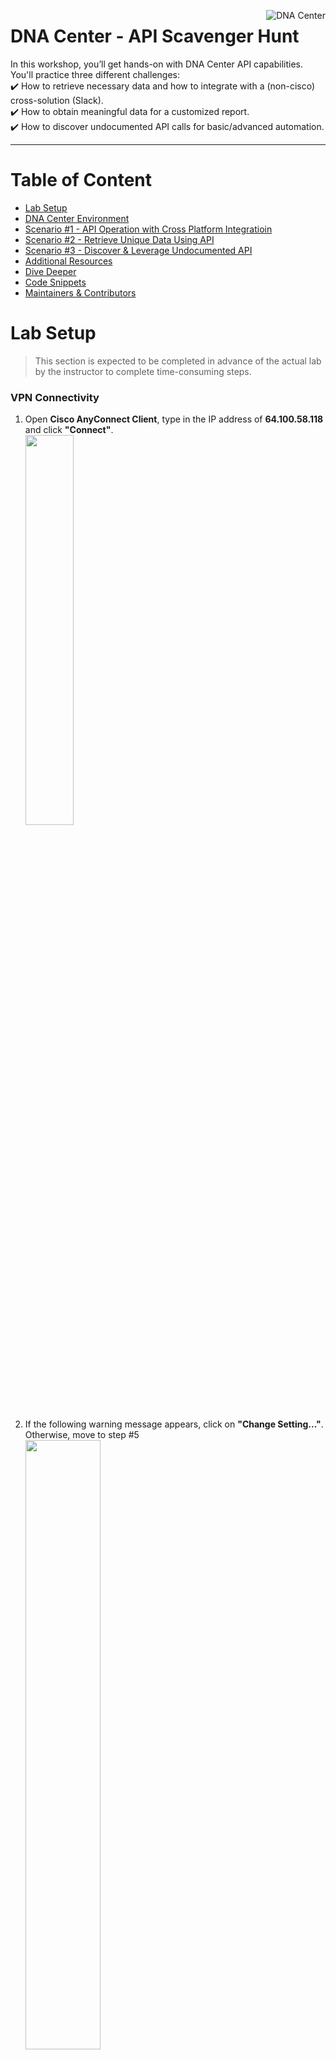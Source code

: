 [<img align="right" src="https://github.com/chaudharyrr/AS-Delivery-CiscoLiveSanDiego2019/blob/master/DEVNET-2178/pics/general/ciscoDNAC1.png" title="DNA Center">](https://www.cisco.com/c/en/us/products/cloud-systems-management/dna-center/index.html)

# DNA Center - API Scavenger Hunt
In this workshop, you’ll get hands-on with DNA Center API capabilities. You'll practice three different challenges: <br />
:heavy_check_mark: How to retrieve necessary data and how to integrate with a (non-cisco) cross-solution (Slack). <br />
:heavy_check_mark: How to obtain meaningful data for a customized report. <br />
:heavy_check_mark: How to discover undocumented API calls for basic/advanced automation. <br />

---
# Table of Content
* [Lab Setup](#lab-setup)
* [DNA Center Environment](#dna-center-environment)
* [Scenario #1 - API Operation with Cross Platform Integratioin](#scenario-1)
* [Scenario #2 - Retrieve Unique Data Using API](#scenario-2)
* [Scenario #3 - Discover & Leverage Undocumented API](#scenario-3)
* [Additional Resources](#additional-resources)
* [Dive Deeper](#dive-deeper)
* [Code Snippets](#code-snippets)
* [Maintainers & Contributors](#maintainers--contributors)

# Lab Setup
> This section is expected to be completed in advance of the actual lab by the instructor to complete time-consuming steps.
### VPN Connectivity
1.	Open **Cisco AnyConnect Client**, type in the IP address of **64.100.58.118** and click **"Connect"**.<br />
    <img src="https://github.com/chaudharyrr/AS-Delivery-CiscoLiveSanDiego2019/blob/master/DEVNET-2178/pics/vpnConnectivity/vpnConnect1.png" width="40%" height="40%">

2.	If the following warning message appears, click on **"Change Setting..."**. Otherwise, move to step #5<br />
    <img src="https://github.com/chaudharyrr/AS-Delivery-CiscoLiveSanDiego2019/blob/master/DEVNET-2178/pics/vpnConnectivity/vpnConnect2.png" width="50%" height="50%">

3.	Uncheck the  **“Block connections to untrusted servers”** option (it's the last one) and close the window. <br />
    <img src="https://github.com/chaudharyrr/AS-Delivery-CiscoLiveSanDiego2019/blob/master/DEVNET-2178/pics/vpnConnectivity/vpnConnect3.png" width="40%" height="40%">

4.	Re-establish the VPN connection by clicking **"Connect** again. <br />
    <img src="https://github.com/chaudharyrr/AS-Delivery-CiscoLiveSanDiego2019/blob/master/DEVNET-2178/pics/vpnConnectivity/vpnConnect1.png" width="40%" height="40%">

5.	A new warning message would appear, click **"Connect Anyway"**. <br />
    <img src="https://github.com/chaudharyrr/AS-Delivery-CiscoLiveSanDiego2019/blob/master/DEVNET-2178/pics/vpnConnectivity/vpnConnect4.png" width="50%" height="50%">

6.	When the login prompt appears, type in the following **Username** and **Password**. Once done, click **OK**. <br />

    ```yaml
    Username: scmcdona
    Password: CLus2019!
    ```

    <img src="https://github.com/chaudharyrr/AS-Delivery-CiscoLiveSanDiego2019/blob/master/DEVNET-2178/pics/vpnConnectivity/vpnConnect5.png" width="40%" height="40%">

### Repo Clone
7. Open a **Terminal** window (Press CMD + Space, type "Terminal" and hit return). <br />

8. Clone the lab code to your workstation (Copy & Paste the commands below). <br />

    ```concole
    cd /tmp
    git clone https://github.com/chaudharyrr/AS-Delivery-CiscoLiveSanDiego2019/
    cd AS-Delivery-CiscoLiveSanDiego2019/DEVNET-2178/scripts
    ```

### Lab Initialization
9. From the terminal window, run **`./setup.sh`** to initialize the lab environment. This will create a Python virtual environment, activate it, and install prerequisites. <br />

:warning:**Note: This step may take 1 - 2 minutes.**

<details>
      <summary>Sample Setup Output"</summary>

  ```concole
  Setting up the workstation environment for the lab.

  Creating Python 3 Virtual Environment
  Collecting requests (from -r requirements.txt (line 1))
    Using cached https://files.pythonhosted.org/packages/ff/17/5cbb026005115301a8fb2f9b0e3e8d32313142fe8b617070e7baad20554f/requests-2.20.1-py2.py3-none-any.whl
  Collecting pyOpenSSL (from -r requirements.txt (line 2))
    Using cached https://files.pythonhosted.org/packages/96/af/9d29e6bd40823061aea2e0574ccb2fcf72bfd6130ce53d32773ec375458c/pyOpenSSL-18.0.0-py2.py3-none-any.whl
  Collecting ndg-httpsclient (from -r requirements.txt (line 3))
    Using cached https://files.pythonhosted.org/packages/fb/67/c2f508c00ed2a6911541494504b7cac16fe0b0473912568df65fd1801132/ndg_httpsclient-0.5.1-py3-none-any.whl
  Collecting pyasn1 (from -r requirements.txt (line 4))
    Using cached https://files.pythonhosted.org/packages/d1/a1/7790cc85db38daa874f6a2e6308131b9953feb1367f2ae2d1123bb93a9f5/pyasn1-0.4.4-py2.py3-none-any.whl
  Collecting tabulate (from -r requirements.txt (line 5))
    Using cached https://files.pythonhosted.org/packages/12/c2/11d6845db5edf1295bc08b2f488cf5937806586afe42936c3f34c097ebdc/tabulate-0.8.2.tar.gz
  Collecting six (from -r requirements.txt (line 6))
    Using cached https://files.pythonhosted.org/packages/67/4b/141a581104b1f6397bfa78ac9d43d8ad29a7ca43ea90a2d863fe3056e86a/six-1.11.0-py2.py3-none-any.whl
  Collecting slackclient (from -r requirements.txt (line 7))
    Using cached https://files.pythonhosted.org/packages/0d/2f/1378e64a843a5a8a83d73caa59ac88c36c67e2b41ac0fab3422080ff13bd/slackclient-1.3.0-py2.py3-none-any.whl
  Collecting simple-crypt (from -r requirements.txt (line 8))
    Using cached https://files.pythonhosted.org/packages/60/66/5bf6feb073f715a61492f8a6d444ad3d884ada71af317ce7a9c80bebee60/simple-crypt-4.1.7.tar.gz
  Collecting idna<2.8,>=2.5 (from requests->-r requirements.txt (line 1))
    Using cached https://files.pythonhosted.org/packages/4b/2a/0276479a4b3caeb8a8c1af2f8e4355746a97fab05a372e4a2c6a6b876165/idna-2.7-py2.py3-none-any.whl
  Collecting urllib3<1.25,>=1.21.1 (from requests->-r requirements.txt (line 1))
    Using cached https://files.pythonhosted.org/packages/62/00/ee1d7de624db8ba7090d1226aebefab96a2c71cd5cfa7629d6ad3f61b79e/urllib3-1.24.1-py2.py3-none-any.whl
  Collecting certifi>=2017.4.17 (from requests->-r requirements.txt (line 1))
    Using cached https://files.pythonhosted.org/packages/56/9d/1d02dd80bc4cd955f98980f28c5ee2200e1209292d5f9e9cc8d030d18655/certifi-2018.10.15-py2.py3-none-any.whl
  Collecting chardet<3.1.0,>=3.0.2 (from requests->-r requirements.txt (line 1))
    Using cached https://files.pythonhosted.org/packages/bc/a9/01ffebfb562e4274b6487b4bb1ddec7ca55ec7510b22e4c51f14098443b8/chardet-3.0.4-py2.py3-none-any.whl
  Collecting cryptography>=2.2.1 (from pyOpenSSL->-r requirements.txt (line 2))
    Using cached https://files.pythonhosted.org/packages/18/d5/7f725ac9ff162c93f67087414961b8256019527093d31e4c1fa9c377170a/cryptography-2.4.2-cp34-abi3-macosx_10_6_intel.whl
  Collecting websocket-client<1.0a0,>=0.35 (from slackclient->-r requirements.txt (line 7))
    Using cached https://files.pythonhosted.org/packages/26/2d/f749a5c82f6192d77ed061a38e02001afcba55fe8477336d26a950ab17ce/websocket_client-0.54.0-py2.py3-none-any.whl
  Collecting pycrypto (from simple-crypt->-r requirements.txt (line 8))
    Using cached https://files.pythonhosted.org/packages/60/db/645aa9af249f059cc3a368b118de33889219e0362141e75d4eaf6f80f163/pycrypto-2.6.1.tar.gz
  Collecting cffi!=1.11.3,>=1.7 (from cryptography>=2.2.1->pyOpenSSL->-r requirements.txt (line 2))
    Using cached https://files.pythonhosted.org/packages/8e/be/40b1bc2c3221acdefeb9dab6773d43cda7543ed0d8c8df8768f05af2d01e/cffi-1.11.5-cp36-cp36m-macosx_10_6_intel.whl
  Collecting asn1crypto>=0.21.0 (from cryptography>=2.2.1->pyOpenSSL->-r requirements.txt (line 2))
    Using cached https://files.pythonhosted.org/packages/ea/cd/35485615f45f30a510576f1a56d1e0a7ad7bd8ab5ed7cdc600ef7cd06222/asn1crypto-0.24.0-py2.py3-none-any.whl
  Collecting pycparser (from cffi!=1.11.3,>=1.7->cryptography>=2.2.1->pyOpenSSL->-r requirements.txt (line 2))
    Using cached https://files.pythonhosted.org/packages/68/9e/49196946aee219aead1290e00d1e7fdeab8567783e83e1b9ab5585e6206a/pycparser-2.19.tar.gz
  Installing collected packages: idna, urllib3, certifi, chardet, requests, six, pycparser, cffi, asn1crypto, cryptography, pyOpenSSL, pyasn1, ndg-httpsclient, tabulate, websocket-client, slackclient, pycrypto, simple-crypt
    Running setup.py install for pycparser ... done
    Running setup.py install for tabulate ... done
    Running setup.py install for pycrypto ... done
    Running setup.py install for simple-crypt ... done
  Successfully installed asn1crypto-0.24.0 certifi-2018.10.15 cffi-1.11.5 chardet-3.0.4 cryptography-2.4.2 idna-2.7 ndg-httpsclient-0.5.1 pyOpenSSL-18.0.0 pyasn1-0.4.4 pycparser-2.19 pycrypto-2.6.1 requests-2.20.1 simple-crypt-4.1.7 six-1.11.0 slackclient-1.3.0 tabulate-0.8.2 urllib3-1.24.1 websocket-client-0.54.0
  You are using pip version 9.0.1, however version 18.1 is available.
  You should consider upgrading via the 'pip install --upgrade pip' command.

  Setup complete.  To begin the lab run:

   source start
 ```
</details>

### Lab Startup
10. Run **`source start`** to prepare the workstation and to activate the pre-created Python virtual environment. <br />

<details>
  <summary>Sample Start Output</summary>

 ```concole
  Preparing the Workstation to Run this lab

  Note: This command script should be run with 'source start'
  to prepare the active terminal session.

  Activating Python Virtual Environment
  Opening Incognito browser windows for lab
 ```
</details>

### DNA Center and Slack Login
11. From the Incognito web browser, sign in to **DNA Center** using your assigned **Username** and **Password** and to **Slack** (ciscolive-workspace) using your assigned **Email Address** and **Password** (please check the  **[table](#login-information)** below for your credentials). For example: <br />
    <img src="https://github.com/chaudharyrr/AS-Delivery-CiscoLiveSanDiego2019/blob/master/DEVNET-2178/pics/general/slackLogin1_2.png" width="40%" height="40%">

12. In Slack portal, make sure that you see the welcome message in the **"# ciscolive-SD-2019"** channel. <br />
    <img src="hhttps://github.com/chaudharyrr/AS-Delivery-CiscoLiveSanDiego2019/blob/master/DEVNET-2178/pics/general/slackLogin3_2.png" width="50%" height="50%">

--------------------------------------------------------------------------------------------------

# DNA Center Environment
<div align="right">
    <b><a href="#table-of-content">↥ back to top</a></b>
</div>

### Login Information

|User   |DNA Center IP|DNA Center Username|DNA Center Password     |Slack Username |Slack Password     |
|:-----:|:-------------:|:------:|:-----------:|:------------------------------:|:-----------:|
|**User1**|`172.31.37.71`|`admin1`|`ciscolive123!`|`admin.1@ciscoliveSanDiego2019.com`|`ciscolive123!`|
|**User2**|`172.31.37.71`|`admin2`|`ciscolive123!`|`admin.2@ciscoliveSanDiego2019.com`|`ciscolive123!`|
|**User3**|`172.31.37.71`|`admin3`|`ciscolive123!`|`admin.3@ciscoliveSanDiego2019.com`|`ciscolive123!`|
|**User4**|`172.31.37.71`|`admin4`|`ciscolive123!`|`admin.4@ciscoliveSanDiego2019.com`|`ciscolive123!`|
|**User5**|`172.31.37.71`|`admin5`|`ciscolive123!`|`admin.5@ciscoliveSanDiego2019.com`|`ciscolive123!`|
|**User6**|`172.31.37.71`|`admin6`|`ciscolive123!`|`admin.6@ciscoliveSanDiego2019.com`|`ciscolive123!`|
|**User7**|`172.31.37.71`|`admin7`|`ciscolive123!`|`admin.7@ciscoliveSanDiego2019.com`|`ciscolive123!`|
|**User8**|`172.31.37.71`|`admin8`|`ciscolive123!`|`admin.8@ciscoliveSanDiego2019.com`|`ciscolive123!`|
|**User9**|`172.31.37.71`|`admin9`|`ciscolive123!`|`admin.9@ciscoliveSanDiego2019.com`|`ciscolive123!`|
|**User10**|`172.31.37.71`|`admin10`|`ciscolive123!`|`admin.10@ciscoliveSanDiego2019.com`|`ciscolive123!`|

--------------------------------------------------------------------------------------------------

# Scenario #1
<div align="right">
    <b><a href="#table-of-content">↥ back to top</a></b>
</div>

![alt text](https://github.com/chaudharyrr/AS-Delivery-CiscoLiveSanDiego2019/blob/master/DEVNET-2178/pics/storyStrip/story1/story1.png)
### Lab Objectives & Flow
![alt text](https://github.com/chaudharyrr/AS-Delivery-CiscoLiveSanDiego2019/blob/master/DEVNET-2178/pics/storyStrip/story1/lab1Flow.png) <br />

13. Let us quickly review the DNA Center "Network Discovery" API calls in **[Cisco documentation](https://developer.cisco.com/site/dna-center-rest-api/)** (please right-click and open in a new tab).

<img src="https://github.com/chaudharyrr/AS-Delivery-CiscoLiveSanDiego2019/blob/master/DEVNET-2178/pics/general/DidYouKnow.png" width="7%" height="7%">**In DNA Center 1.2.10, there are 146 documented API calls. Many of them, have additional sub-options/calls**. <br />

14. right-click (open in a new tab) on the following POST API call to get in-depth information about all the available data types. <br />
<p align="center">
    <a href="https://developer.cisco.com/site/dna-center-rest-api/"><img src="https://github.com/chaudharyrr/AS-Delivery-CiscoLiveSanDiego2019/blob/master/DEVNET-2178/pics/discoveryAPICalls/discoveryAPI1.png" title="DNA Center API Calls" align="center" /></a>
</p>

15. In this lab, we will trigger an IP-range discovery from CLI, leveraging several DNA Center and Slack API calls, using Python scripting. Due to time constraint, the script was already created. <br />
To execute the script, copy and paste the following command in the terminal: **`python autoDiscovery_viaIPRange.py`**  <br />

16. Please enter the following information to start the device discovery: <br />

|Prompt   | Input |
|:-----|:-------------|
|IP Address | **`172.31.37.71`** |
|Username | For example: **`admin1`** |
|Password | **`ciscolive123!`** |
|IP Range | **`7.1.1.1-7.1.1.254`** |
|Your First and Last Name | For example: **`John Doe`** |
|Slack Password | **`ciscolive123!`** |

:warning:**Please check the [table](#login-information) above for your assigned credentials.** <br />
:warning:**In case of typos, please click on "control C" to stop the script execution. After that, copy and paste `python autoDiscovery_viaIPRange.py` to restart this exercise.**

An example of script execution: <br />
    ![alt text](https://github.com/chaudharyrr/AS-Delivery-CiscoLiveSanDiego2019/blob/master/DEVNET-2178/pics/storyStrip/story1/Discovery1_2.png) <br />

17. In DNA Center, click on the **"Find New Devices"** hyperlink (located under the **"Network Devices"** section) to reach the **Discovery** page and check the the following (Another option is to click on the **rubric cub** icon (upper right), and select **Discovery**): <br />
<img src="https://github.com/chaudharyrr/AS-Delivery-CiscoLiveSanDiego2019/blob/master/DEVNET-2178/pics/storyStrip/story1/Discovery0.png" width="30%" height="30%">

* **DNA Center Discovery Window** - On the left-hand side, look for your discovery job (Hint: Search for your first and last name). <br />

    <details>
      <summary>Example of Discovery Operation</summary>
      <img align="left" src="https://github.com/chaudharyrr/AS-Delivery-CiscoLiveSanDiego2019/blob/master/DEVNET-2178/pics/storyStrip/story1/Discovery2.png" title="Discovery Operation">
    </details>

* **Slack Web Client** - What just happened? :smiley: (Hint: Check the **"# ciscolive-sd-2019"** channel).  <br />

    <details>
      <summary>Example of Slack Web Client Notification</summary>
      <img align="left" src="https://github.com/chaudharyrr/AS-Delivery-CiscoLiveSanDiego2019/blob/master/DEVNET-2178/pics/storyStrip/story1/Discovery3.png" title="Slack Web Client Notification"><br /><br />
    </details><br /><br /><br /><br />

## Section Summary and Key Points
<table>
<tr>
<td>
  By running the DNA Center Discovery script, DNA Center auto-started a discovery process based on a user-defined IP Address range. The script also notified the group Slack channel about the discovery operation. All these operations were done using (published) API calls wrapped in a python script. A similar Discovery script, using an input file,  was created as well. Please contact the instructors for additional information.
</td>
</tr>
</table>

--------------------------------------------------------------------------------------------------

# Scenario #2
<div align="right">
    <b><a href="#table-of-content">↥ back to top</a></b>
</div>

![alt text](https://github.com/chaudharyrr/AS-Delivery-CiscoLiveSanDiego2019/blob/master/DEVNET-2178/pics/storyStrip/story2/story2.png) <br />
### Lab Objectives and Flow
![alt text](https://github.com/chaudharyrr/AS-Delivery-CiscoLiveSanDiego2019/blob/master/DEVNET-2178/pics/storyStrip/story2/lab2Flow.png)

18. Let us review the available DNA Center "Interfaces" API calls in **[Cisco documentation](https://developer.cisco.com/site/dna-center-rest-api/)**. (Hint: Search for ***"Get all interfaces"*** ) <br />

19. right-click on the following GET API call to get in-depth information about all the available data types. <br />
<p align="center">
    <a href="https://pubhub.devnetcloud.com/media/dna-center-api-1210/docs/swagger_dnacp_1210_annotated.html#!/Devices/getAllInterfaces"><img src="https://github.com/chaudharyrr/AS-Delivery-CiscoLiveSanDiego2019/blob/master/DEVNET-2178/pics/storyStrip/story2/newReport1.png" title="DNA Center API Calls" align="center" /></a>
</p>

20. Review the available data (i.e., response) of this API call. <br /> Do you see any value that may help with?

    ```yaml
    {
      "response": [
        {
          "adminStatus": "string",
          "className": "string",
          "description": "string",
          "deviceId": "string",
          "duplex": "string",
          "id": "string",
          "ifIndex": "string",
          "instanceTenantId": "string",
          "instanceUuid": "string",
          "interfaceType": "string",
          "ipv4Address": "string",
          "ipv4Mask": "string",
          "isisSupport": "string",
          "lastUpdated": "string",
          "macAddress": "string",
          "mappedPhysicalInterfaceId": "string",
          "mappedPhysicalInterfaceName": "string",
          "mediaType": "string",
          "nativeVlanId": "string",
          "ospfSupport": "string",
          "pid": "string",
          "portMode": "string",
          "portName": "string",
          "portType": "string",
          "serialNo": "string",
          "series": "string",
     =>   "speed": "string",  <=
          "status": "string",
          "vlanId": "string",
          "voiceVlan": "string"
        }
      ],
      "version": "string"
    }
    ```

21. **Great Job, you have found it!** :thumbsup: <br /> In this exercise, we will trigger specific API calls, leveraging two DNA Center API calls and Python scripting. Due to time constraint, the python script was already created. <br /> To execute the script, copy and paste the following command in the terminal: **`python autoReport_IFSpeedConf.py`**  <br />

22. Please enter the following information to generate the report: <br />

|Prompt   | Input |
|:-----|:-------------|
|IP Address | **`172.31.37.71`** |
|Username | For example: **`admin1`** |
|Password | **`ciscolive123!`** |

:warning:**Please check the [table](#login-information) above for your assigned credentials.** <br />
:warning:**In case of typos, please click on "control C" to stop the script execution. After that, copy and paste `python autoReport_IFSpeedConf.py` to restart this exercise.** <br />
:warning:**It is recommended to expand the Terminal window to 160x70 for optimal view.** <br />

An example of script execution: <br />
    ![alt text](https://github.com/chaudharyrr/AS-Delivery-CiscoLiveSanDiego2019/blob/master/DEVNET-2178/pics/storyStrip/story2/newReport2_2.png)

23. For advance reports, please use the **Command Runner** API calls.

<details>
  <summary>Command Runner - API Implantation via Postman (High-Level Overview)</summary>
    <p>

##### The Command Runner API requires four API calls.
##### 1. POST - Retrieve the API key.
##### 2. POST - Send the Command Runner API call and the payload (per deviceUuid).
##### 3. GET - Find the taskID of the previous POST command.
##### 4. GET - Find the file which stores the API call result.
##### Please see (Postman) captures below (note that the API response is not JSON - Content-Type→text/html; charset=utf-8).
</p>
<img align="left" src="https://github.com/chaudharyrr/AS-Delivery-CiscoLiveSanDiego2019/blob/master/DEVNET-2178/pics/general/apiCommandRunner1.png" title="API Command Runner call1 (POST)">

<img align="left" src="https://github.com/chaudharyrr/AS-Delivery-CiscoLiveSanDiego2019/blob/master/DEVNET-2178/pics/general/apiCommandRunner2.png" title="API Command Runner call2 (POST)">

<img align="left" src="https://github.com/chaudharyrr/AS-Delivery-CiscoLiveSanDiego2019/blob/master/DEVNET-2178/pics/general/apiCommandRunner3.png" title="API Command Runner call3 (GET)">

<img align="left" src="https://github.com/chaudharyrr/AS-Delivery-CiscoLiveSanDiego2019/blob/master/DEVNET-2178/pics/general/apiCommandRunner4.png" title="API Command Runner call4 (GET)">

</details>

## Section Summary and Key Points
<table>
<tr>
<td>
  In this section, we saw how to leverage the "Get All Interfaces" API call do build a tailor-made report. The generated data can be uploaded/integrated with cross-solutions such as Spark, Qlik, SmartSheet, and others.
</td>
</tr>
</table>

--------------------------------------------------------------------------------------------------

# Scenario #3
<div align="right">
    <b><a href="#table-of-content">↥ back to top</a></b>
</div>

![alt text](https://github.com/chaudharyrr/AS-Delivery-CiscoLiveSanDiego2019/blob/master/DEVNET-2178/pics/storyStrip/story3/story3.png)
### Lab Objectives and Flow
![alt text](https://github.com/chaudharyrr/AS-Delivery-CiscoLiveSanDiego2019/blob/master/DEVNET-2178/pics/storyStrip/story3/lab3Flow.png) <br />

:warning:**For this exercise, it is recommended to line-up the windows for optimal view.** <br />

24.	In DNA Canter GUI, right-click (anywhere) and choose **“Inspect”**. <br />
    <img src="https://github.com/chaudharyrr/AS-Delivery-CiscoLiveSanDiego2019/blob/master/DEVNET-2178/pics/storyStrip/story3/newAPI3.png" width="15%" height="15%">

25.	A new **Developer Tools** section will appear. <br />
    <img src="https://github.com/chaudharyrr/AS-Delivery-CiscoLiveSanDiego2019/blob/master/DEVNET-2178/pics/storyStrip/story3/newAPI4.png" width="80%" height="80%">

26.	Click on the **“Network”** tab. <br />
    ![alt text](https://wwwin-github.cisco.com/AS-Internal/AS-Delivery-CiscoLiveCancun2018/blob/master/DEVNET-2178/pics/storyStrip/story3/newAPI5.png)  

27.	Click on the **“:”** icon (right-hand side) and then choose **“Undock into separate window”**. <br />
    <img src="https://github.com/chaudharyrr/AS-Delivery-CiscoLiveSanDiego2019/blob/master/DEVNET-2178/pics/storyStrip/story3/newAPI6.png" width="25%" height="25%">  

28.	Now go back to DNA Canter GUI window and click on the **"Setting"** icon and choose **“System Settings”**. <br />
    ![alt text](https://github.com/chaudharyrr/AS-Delivery-CiscoLiveSanDiego2019/blob/master/DEVNET-2178/pics/storyStrip/story3/newAPI11.png)  

29.	In the **"System Setting"** windows, click on the **“Users”** tab. <br />
    ![alt text](https://github.com/chaudharyrr/AS-Delivery-CiscoLiveSanDiego2019/blob/master/DEVNET-2178/pics/storyStrip/story3/newAPI13.png)

30.	A new **“Users – Change Password”** window will appear. <br />
    ![alt text](https://github.com/chaudharyrr/AS-Delivery-CiscoLiveSanDiego2019/blob/master/DEVNET-2178/pics/storyStrip/story3/newAPI14.png)  

31.	Click on **“User Management”**. <br />
    ![alt text](https://github.com/chaudharyrr/AS-Delivery-CiscoLiveSanDiego2019/blob/master/DEVNET-2178/pics/storyStrip/story3/newAPI15.png)  
 
32.	Click on the **Add** button on the right side. <br />
    ![alt text](https://github.com/chaudharyrr/AS-Delivery-CiscoLiveSanDiego2019/blob/master/DEVNET-2178/pics/storyStrip/story3/newAPI16.png)  
33. Create a new user (using the following information) :heavy_exclamation_mark:**DO NOT CLICK ON "Save"**:heavy_exclamation_mark::

```yaml
First Name: Your first name (e.g. John)
Last Name: Your last name (e.g. Doe)
Username: Your first character of your First name & your Last name (e.g. jdoe)
Password: ciscolive123!
Role: NETWORK-ADMIN-ROLE
```

<img src="https://github.com/chaudharyrr/AS-Delivery-CiscoLiveSanDiego2019/blob/master/DEVNET-2178/pics/storyStrip/story3/newAPI17.png" width="45%" height="45%">

34.	In the Developer Tools window, clear all printout by clicking on the following icon (note that all the tracked data got cleared). <br />
    ![alt text](https://github.com/chaudharyrr/AS-Delivery-CiscoLiveSanDiego2019/blob/master/DEVNET-2178/pics/storyStrip/story3/newAPI18.png)

35.	Click on **"Save"** to create the user. <br />

36.	Make sure that the user was successfully created. <br />
    ![alt text](https://github.com/chaudharyrr/AS-Delivery-CiscoLiveSanDiego2019/blob/master/DEVNET-2178/pics/storyStrip/story3/newAPI19.png)

37.	Check the Developer Tools window. A similar trace will appear: <br />
    ![alt text](https://github.com/chaudharyrr/AS-Delivery-CiscoLiveSanDiego2019/blob/master/DEVNET-2178/pics/storyStrip/story3/newAPI20.png)

38.	Click on the first session (<img src="https://github.com/chaudharyrr/AS-Delivery-CiscoLiveSanDiego2019/blob/master/DEVNET-2178/pics/storyStrip/story3/newAPI21.png" width="20%" height="20%">) and review the following API captured information (on the right-hand side): <br />
* **“Request URL”** (Top right-hand side -> Headers -> General) <br />
    ![alt text](https://github.com/chaudharyrr/AS-Delivery-CiscoLiveSanDiego2019/blob/master/DEVNET-2178/pics/storyStrip/story3/newAPI22.png) <br /><br />
* **"Request Payload”** (Loewer right-hand side -> Headers -> Request Payload) <br />
    ![alt text](https://github.com/chaudharyrr/AS-Delivery-CiscoLiveSanDiego2019/blob/master/DEVNET-2178/pics/storyStrip/story3/newAPI23.png)

<img src="https://github.com/chaudharyrr/AS-Delivery-CiscoLiveSanDiego2019/blob/master/DEVNET-2178/pics/storyStrip/story3/newAPI24.png" width="7%" height="7%">**WOW! that is AWESOME! Why?** <br />

:bulb: We just discovered an undocumented POST API call. <br />
:bulb: Along with that, we found the payload information. <br /> <br />
In this exercise, we will leverage this information to create new users. <br />

39. Now, let us build a script which will use the newly discovered API for a bulk users creation (via a CSV file). Due to time constraint, the python script was already created. <br /> To execute the script, copy and paste the following command in the terminal: **`python autoUserCreate_viaFileImport.py`** <br />

40. Please enter the following information to create the new users (Note that the **input file** is based on your **user ID**): <br />

|Prompt   | Input |
|:-----|:-------------|
|IP Address | **`172.31.37.71`** |
|Username | For example: **`admin1`** |
|Password | **`ciscolive123!`** |
|Input file (for user admin1) | **`userList1.csv`**  |
|Input file (for user admin2) | **`userList2.csv`**  |
|Input file (for user admin3) | **`userList3.csv`**  |
|Input file (for user admin4) | **`userList4.csv`**  |
|Input file (for user admin5) | **`userList5.csv`**  |
|Input file (for user admin6) | **`userList6.csv`**  |
|Input file (for user admin7) | **`userList7.csv`**  |
|Input file (for user admin8) | **`userList8.csv`**  |
|Input file (for user admin9) | **`userList9.csv`**  |
|Input file (for user admin10) | **`userList10.csv`**  |

:warning:**In case of typos, please click on "control C" to stop the script execution. After that, copy and paste `python autoUserCreate_viaFileImport.py` to restart this exercise.**

An example for script execution: <br />
    ![alt text](https://github.com/chaudharyrr/AS-Delivery-CiscoLiveSanDiego2019/blob/master/DEVNET-2178/pics/storyStrip/story3/newAPI25_3.png)

41.	Go back to your browser and look at DNA Center again, you should see that the users were created successfully (Note: That's an example)<br />
    ![alt text](https://github.com/chaudharyrr/AS-Delivery-CiscoLiveSanDiego2019/blob/master/DEVNET-2178/pics/storyStrip/story3/newAPI26.png)

## Section Summary and Key Points

<table>
<tr>
<td>
  By running the DNA Center Bulk Users Creation script, DNA Center auto-configured a list of users from a CSV file. That was done using (undocumented) API call wrapped in a python script (A similar script can be created for modifying or deleting a list of users).
</td>
</tr>
</table>

# Additional Resources
<div align="right">
    <b><a href="#table-of-content">↥ back to top</a></b>
</div>

- Use the provided DNA Center application documentation (e.g. https://dna_ip/dna/apidoc).
- In DNA Center, there is an API tester which can be used to test API calls (e.g., https://dna_ip/dna/apitester).
- Check [Cisco DevNet](https://developer.cisco.com/docs/dna-center/) for API examples and code re-use.

# Dive Deeper
<div align="right">
    <b><a href="#table-of-content">↥ back to top</a></b>
</div>

Learning API is a challenge and a journey. <br /> There are several ways how to learn, practice and master API: <br />
- Practice DNA Center [Command Runner](https://www.cisco.com/c/en/us/td/docs/cloud-systems-management/network-automation-and-management/dna-center/1-2-6/user_guide/b_dnac_ug_1_2_6/about_command_runner.html) UI and API calls (the Command Runner enables you to run read-only commands on a network device and to retrieve its real-time configuration). <br />
- Take advantage of the built-in browsers [Inspect Element](https://developers.google.com/web/tools/chrome-devtools/network-performance/) tools. <br />
- Get familiar with [WireShark](https://www.wireshark.org/) (Network protocol analyzer). <br />
- Learn about [Fiddler](https://www.telerik.com/fiddler) (A powerful web debugging tool which logs HTTP(S) traffic between your computer and the Internet). <br />
- Contact Cisco.

# Code Snippets
<div align="right">
    <b><a href="#table-of-content">↥ back to top</a></b>
</div>

<details>
      <summary>Scenario #1 - "Discovery-viaIPRange.py"</summary>


  ```python
        !/usr/bin/env
        import urllib3
        urllib3.disable_warnings(urllib3.exceptions.InsecureRequestWarning)
        import json
        import sys
        import os
        import datetime
        import getpass
        import tabulate
        import requests
        from requests.auth import HTTPBasicAuth
        import warnings
        warnings.filterwarnings("ignore")
        requests.packages.urllib3.disable_warnings()
        #from slackclient import SlackClient
        import slack
        from simplecrypt import encrypt, decrypt
        from base64 import b64encode, b64decode

        os.system('clear')

        print("DNA Center - Discovery Using IP's Range (CiscoLive SanDiego 2019)")
        print("---------------------------------------------------------------")
        print
        dnac_ip         = input('IP Address: 172.31.37.71')
        username        = input('Username: ')
        password        = getpass.getpass('Password: ')
        range           = input ('IP Range: ')
        slackUser       = input('Your First and Last Name: ')
        SlackPassword   = getpass.getpass('Slack Password: ')
        #Overwriting the input value with the DNAC Server IP for our testing env
        dnac_ip         = "172.31.37.71"


        def getToken():
            post_url = "https://" + dnac_ip + "/api/system/v1/auth/token"
            headers = {'content-type': 'application/json'}
            response = requests.post(post_url, auth=HTTPBasicAuth(username=username,password=password), headers=headers,verify=False)
            if response.status_code != 200:
                print ("Verify Login \t\t\t\t \033[1;31;40m FAIL \033[0;0m")
                sys.exit()
            print
            print ("Verify Login \t\t\t\t \033[1;32;40m PASS \033[0;0m")
            print ("Retrieve Token ID \t\t\t \033[1;32;40m PASS \033[0;0m")
            r_json=response.json()
            token = r_json["Token"]
            return token

        def getCliInstanceUUID(token):
            url = "https://" + dnac_ip + "/api/v1/global-credential?credentialSubType=CLI"
            header = {"content-type": "application/json", "X-Auth-Token":token}
            response = requests.get(url, headers=header, verify=False)
            if response.status_code != 200:
                print ("Retrieve CLI Instanceuuid \t\t \033[1;31;40m FAIL \033[0;0m")
                sys.exit()
            print ("Retrieve CLI Instanceuuid \t\t \033[1;32;40m PASS \033[0;0m")
            r_json=response.json()
            cliUUID = r_json["response"][0]["instanceUuid"]
            return cliUUID

        def getSNMPv2InstanceUUID(token):
            url = "https://" + dnac_ip + "/api/v1/global-credential?credentialSubType=SNMPV2_READ_COMMUNITY"
            header = {"content-type": "application/json", "X-Auth-Token":token}
            response = requests.get(url, headers=header, verify=False)
            if response.status_code != 200:
                print ("Retrieve SNMPv2 Instanceuuid \t\t \033[1;31;40m FAIL \033[0;0m")
                sys.exit()
            print ("Retrieve SNMPv2 Instanceuuid \t\t \033[1;32;40m PASS \033[0;0m")
            r_json=response.json()
            snmpv2UUID = r_json["response"][0]["instanceUuid"]
            return snmpv2UUID

        def postDiscovery(token, cliUUID, snmpv2UUID):
            url = "https://" + dnac_ip + "/api/v1/discovery"
            payload = {"discoveryType":"Range",
                      "ipAddressList":"" + range + "",
                      "ipFilterList":[],
                      "protocolOrder":"ssh",
                      "cdpLevel":"16",
                      "timeout":"5",
                      "retry":"3",
                      "globalCredentialIdList":["" + cliUUID + "","" + snmpv2UUID + ""],
                      "name":"" + slackUser + ""}
            header = {"content-type": "application/json", "X-Auth-Token":token}
            response = requests.post(url,data=json.dumps(payload), headers=header, verify=False)
            if response.status_code != 202:
                print ("Run Discovery \t\t\t\t \033[1;31;40m FAIL \033[0;0m")
                sys.exit()
            r_json=response.json()
            taskID = r_json["response"]["taskId"]
            print ("Run Discovery \t\t\t\t \033[1;32;40m PASS \033[0;0m")

        def slackNotification():
            encoded_cipher = "c2MAAubr2Zix/EyX9+DFi0zCKMHeoSzeQESvOqEnlxoHynQAzOuuh7/YATb2aCNXq0JmiyENW4v87zFbK9HWkQpaD+CX4kNEsnZdcBWhUdYZ6kpbllGcOKiEnrUhz3lf6GwHp8VB4ZkgD5KoUQy6mz25wGBiyHgWK8Pxa6RoeosyyNryKQMQ4a0pFCdW69ki"
            cipher = b64decode(encoded_cipher)
            plaintext = decrypt(SlackPassword, cipher)
            str_data = plaintext.decode('utf-8')
            slack_token = str_data
            sc = SlackClient(slack_token)
            sc.api_call(
              "chat.postMessage",
              channel="CDMS29EKX",
              username=slackUser,
              icon_emoji=':thumbsup:',
              attachments= [
                    {
                        "fallback": "Required plain-text summary of the attachment.",
                        "color": "#36a64f",
                        "pretext": "[Auto-Generated Message]",
                        "author_name": "DNA Center",
                    	"author_icon": "https://pbs.twimg.com/profile_images/925717136281976832/UUA8Cz6q_400x400.jpg",
                        "title": "Devices Discovery (Using IPs Range) Started Successfuly",
                        "title_link": "https://api.slack.com/",
                        "fields": [
                            {
                                "title": "Priority - High",
                            }
                        ],
                        "image_url": "http://my-website.com/path/to/image.jpg",
                        "thumb_url": "http://example.com/path/to/thumb.png",
                        "footer": "Slack API",
                        "footer_icon": "https://platform.slack-edge.com/img/default_application_icon.png",
                    }
                ]
            )

        thetoken = getToken()
        theCliUUID = getCliInstanceUUID(thetoken)
        theSNMPv2UUID = getSNMPv2InstanceUUID(thetoken)
        postDiscovery(thetoken, theCliUUID, theSNMPv2UUID)
        theslackNotification = slackNotification()
  ```
</details> <br />

<details>
  <summary>Scenario #2 - "autoReport_IFSpeedConf.py"</summary>

  ```python
      #!/usr/bin/env
      import urllib3
      urllib3.disable_warnings(urllib3.exceptions.InsecureRequestWarning)
      import json
      import sys
      import os
      import datetime
      import getpass
      import tabulate
      import requests
      from requests.auth import HTTPBasicAuth
      import warnings
      warnings.filterwarnings("ignore")
      requests.packages.urllib3.disable_warnings() # Disable warnings
      from slackclient import SlackClient

      os.system('clear')

      print("DNA Center - Interface Speed Configuration (CiscoLive SanDiego 2019)")
      print("------------------------------------------------------------------")
      print
      dnac_ip     = input('IP Address: 172.31.37.71')
      username 	= input('Username: ')
      password 	= getpass.getpass('Password: ')
      #Overwriting dnac ip with the test env ip
      dnac_ip = "172.31.37.71"
      
      def getToken():
          post_url = "https://" + dnac_ip + "/api/system/v1/auth/token"
          headers = {'content-type': 'application/json'}
          response = requests.post(post_url, auth=HTTPBasicAuth(username=username,password=password), headers=headers,verify=False)
          if response.status_code != 200:
      		print ("Verify Login \t\t\t\t \033[1;31;40m FAIL \033[0;0m")
      		sys.exit()
          print
          print ("Verify Login \t\t\t\t \033[1;32;40m PASS \033[0;0m")
          print ("Retrieve Token ID \t\t\t \033[1;32;40m PASS \033[0;0m")
          r_json=response.json()
          token = r_json["Token"]
          return token

      def getInterfaceStatus(token):
      	url = "https://" + dnac_ip + "/dna/intent/api/v1/interface"
      	header = {"content-type": "application/json", "X-Auth-Token":token}
      	response = requests.get(url, headers=header, verify=False)
      	if response.status_code != 200:
      		print ("Retrieve Interfaces Status \t\t \033[1;31;40m FAIL \033[0;0m")
      		sys.exit()
      	print ("Retrieve Interfaces Status \t\t \033[1;32;40m PASS \033[0;0m")
      	r_json=response.json()
              devices = r_json["response"]
              device_list = []
              i=0
              for item in devices:
                  i+=1
                  device_list.append([i,item["portName"],item["portMode"],item["interfaceType"],item["status"],item["adminStatus"],item["speed"],item["vlanId"],item["ipv4Address"]])
      # We use tabulate module here to print a nice table format. You should use "pip" tool to install in your local machine
              table = (tabulate.tabulate(device_list, headers=['Port Name','Port Mode','Interface Type','Oper Status', 'Admin Satus', 'Speed (Kbit/sec)', 'VLAN ID', 'IP Address'],tablefmt="fancy_grid", numalign="center"))
              return table

      def tableFormat(table):
          print ("Formelizing Data \t\t\t \033[1;32;40m DONE \033[0;0m")
          print
          print(table)

      theTicket = getToken()
      thegetInterfaceStatus = getInterfaceStatus(theTicket)
      thetableFormat = tableFormat(thegetInterfaceStatus)
  ```
</details> <br />

<details>
  <summary>Scenario #3 - "autoUserCreate_viaFileImport.py"</summary>

  ```python
      #!/usr/bin/env
      import urllib3
      urllib3.disable_warnings(urllib3.exceptions.InsecureRequestWarning)
      import json
      import sys
      import os
      import datetime
      import getpass
      import tabulate
      import requests
      from requests.auth import HTTPBasicAuth
      import warnings
      warnings.filterwarnings("ignore")
      requests.packages.urllib3.disable_warnings()
      import csv

      os.system('clear')

      print("DNA Center - Bulk Users Creation (CiscoLive SanDiego 2019)")
      print("--------------------------------------------------------")
      print
      dnac_ip     = input('IP Address: 172.31.37.71')
      username        = input('Username: ')
      password        = getpass.getpass('Password: ')
      user_file       = input("Input File Name: ")
      cnt = 0
      #We are just overwriting the DNAC server IP to the test server env
      dnac_ip = "172.31.37.71"
      user_input = "/tmp/AS-Delivery-CiscoLiveSanDiego2019/DEVNET-2178/scripts/inputFiles/" + user_file

      assert os.path.exists(user_input), "Unable to find the file at, "+str(user_input)

      print("--------------------")
      print ("Verify Input File Location \t\t \033[1;32;40m PASS \033[0;0m")

      def readFile(token):
         token=token
         try:
              with open(user_input) as csvFile:
                  reader = csv.DictReader(csvFile)
                  for row in reader:
                      try:
                           createUser(token, row)
                      except:
                          print("Exception on %s!" % row)
         except:
              print("Unexpected error while reading config file:", sys.exc_info()[0])

      def getToken():
          post_url = "https://" + dnac_ip + "/api/system/v1/auth/token"
          headers = {'content-type': 'application/json'}
          response = requests.post(post_url, auth=HTTPBasicAuth(username=username,password=password), headers=headers,verify=False)
          if response.status_code != 200:
            print ("Verify Login \t\t\t\t \033[1;31;40m FAIL \033[0;0m")
            sys.exit()
          print ("Verify Login \t\t\t\t \033[1;32;40m PASS \033[0;0m")
          print ("Retrieve Token ID \t\t\t \033[1;32;40m PASS \033[0;0m")
          print("--------------------")
          r_json=response.json()
          token = r_json["Token"]
          return token

      def createUser(token, row):
         global cnt
         try:
            url = "https://" + dnac_ip + "/api/system/v1/identitymgmt/user"
            payload = {"firstName": row['firstName'],
                     "lastName": row['lastName'],
                     "username": row['userName'],
                     "passphrase": row['password'],
                     "roleList":[
                     row['role']
                     ]
                  }
            header = {"content-type": "application/json", "X-Auth-Token":token}
            response = requests.post(url, data=json.dumps(payload), headers=header, verify=False)
      #      print(response.content)
            if response.status_code != 200:
               print ("User Creation \t\t\t\t \033[1;31;40m FAIL \033[0;0m")
               sys.exit()
            r_json=response.json()
            taskID=r_json["response"]["userId"]
            cnt=cnt+1
            print ("User Creation " + str(cnt) + "\t\t\t\t \033[1;32;40m PASS \033[0;0m \tUsername:UserID", row['userName'] + ":" + taskID)
         except:
            print("Some error occurred in user creation", sys.exc_info()[0])

      token = getToken()
      readFile(token)
  ```
</details>

# Maintainers & Contributors
<div align="right">
    <b><a href="#table-of-content">↥ back to top</a></b>
</div>

:email: [Rajesh Chaudhary](mailto:rachaud2@cisco.com) <br />
:email: [Yossi Meloch](mailto:ymeloch@cisco.com) <br />
:email: [Stanley Chan](mailto:stanchan@cisco.com) <br />
:email: [Scott McDonald](mailto:cmcdona@cisco.com) <br />
<p align="center">
    <a href="https://www.cisco.com/c/en/us/products/cloud-systems-management/dna-center/index.html"><img src="https://media.giphy.com/media/QOwEXFdrKY364AwYND/giphy.gif" title="DNA Center" align="center" /></a>
</p>
